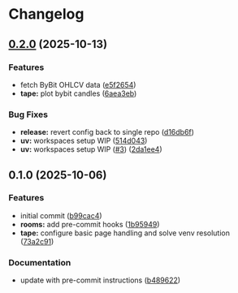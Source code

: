 # Changelog

## [0.2.0](https://github.com/presedo93/rooms/compare/rooms@v0.1.0...rooms@0.2.0) (2025-10-13)


### Features

* fetch ByBit OHLCV data ([e5f2654](https://github.com/presedo93/rooms/commit/e5f2654b81befa0423ed6fc3c55f0661cea1d422))
* **tape:** plot bybit candles ([6aea3eb](https://github.com/presedo93/rooms/commit/6aea3ebb9f1ceb1ef15e70b3e6725c750c4e1981))


### Bug Fixes

* **release:** revert config back to single repo ([d16db6f](https://github.com/presedo93/rooms/commit/d16db6feadb90ac564d722da8955ee31f202ada2))
* **uv:** workspaces setup WIP ([514d043](https://github.com/presedo93/rooms/commit/514d043e681d3ecf50afe74b7e8bafd9a5e02518))
* **uv:** workspaces setup WIP ([#3](https://github.com/presedo93/rooms/issues/3)) ([2da1ee4](https://github.com/presedo93/rooms/commit/2da1ee45f35c719466ae752c6111d6b74e523d1d))

## 0.1.0 (2025-10-06)


### Features

* initial commit ([b99cac4](https://github.com/presedo93/rooms/commit/b99cac42f5abd05d191047557067e34e87c4e2e6))
* **rooms:** add pre-commit hooks ([1b95949](https://github.com/presedo93/rooms/commit/1b959499c4c004517b0eacc0aca7d094a7224ad0))
* **tape:** configure basic page handling and solve venv resolution ([73a2c91](https://github.com/presedo93/rooms/commit/73a2c91c22243e3047dc97d9e8332464fce71f6d))


### Documentation

* update with pre-commit instructions ([b489622](https://github.com/presedo93/rooms/commit/b489622abe1bc6d33cfb2ed79b18179584c262c9))
